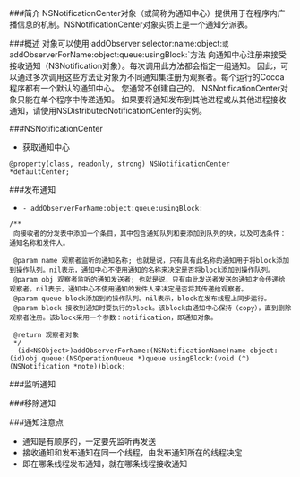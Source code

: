 ###简介
NSNotificationCenter对象（或简称为通知中心）提供用于在程序内广播信息的机制。NSNotificationCenter对象实质上是一个通知分派表。

###概述
对象可以使用·addObserver:selector:name:object:`或`addObserverForName:object:queue:usingBlock:`方法
向通知中心注册来接受接收通知（NSNotification对象）。每次调用此方法都会指定一组通知。 因此，可以通过多次调用这些方法让对象为不同通知集注册为观察者。每个运行的Cocoa程序都有一个默认的通知中心。 您通常不创建自己的。 NSNotificationCenter对象只能在单个程序中传递通知。 如果要将通知发布到其他进程或从其他进程接收通知，请使用NSDistributedNotificationCenter的实例。


###NSNotificationCenter
- 获取通知中心
```
@property(class, readonly, strong) NSNotificationCenter *defaultCenter;
```

###发布通知
- `- addObserverForName:object:queue:usingBlock:`
```
/**
 向接收者的分发表中添加一个条目，其中包含通知队列和要添加到队列的块，以及可选条件：通知名称和发件人。

 @param name 观察者监听的通知名称; 也就是说，只有具有此名称的通知用于将block添加到操作队列。nil表示，通知中心不使用通知的名称来决定是否将block添加到操作队列。
 @param obj 观察者监听的通知发送者; 也就是说，只有由此发送者发送的通知才会传递给观察者。nil表示，通知中心不使用通知的发件人来决定是否将其传递给观察者。
 @param queue block添加到的操作队列。nil表示，block在发布线程上同步运行。
 @param block 接收到通知时要执行的block。该block由通知中心保持（copy），直到删除观察者注册。该block采用一个参数：notification，即通知对象。

 @return 观察者对象
 */
- (id<NSObject>)addObserverForName:(NSNotificationName)name object:(id)obj queue:(NSOperationQueue *)queue usingBlock:(void (^)(NSNotification *note))block;
```


###监听通知


###移除通知


###通知注意点
- 通知是有顺序的，一定要先监听再发送
- 接收通知和发布通知在同一个线程，由发布通知所在的线程决定
- 即在哪条线程发布通知，就在哪条线程接收通知
